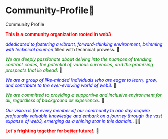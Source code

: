 # Community-Profile🌈
Community Profile

**<font color='red'>This is a community organization rooted in web3</font>** 

*<font color='blue'>ddedicated to fostering a vibrant, forward-thinking environment, brimming with technical acumen</font>* filled with technical prowess. 🌈

*<font color='green'> We are deeply passionate about delving into the nuances of trending contract codes, the potential of various currencies, and the promising prospects that lie ahead</font>*. 🍿

*<font color='blue'>We are a group of like-minded individuals who are eager to learn, grow, and contribute to the ever-evolving world of web3.</font>* 🍿

*<font color='green'> We are committed to providing a supportive and inclusive environment for all, regardless of background or experience.</font>*. 🧙

*<font color='blue'>Our vision is for every member of our community to one day acquire profoundly valuable knowledge and embark on a journey through the vast expanse of web3, emerging as a shining star in this domain.</font>*. 👩‍💻

**<font color='red'>Let's frighting together for better future!</font>**. 🌈
<!--

**Here are some ideas to get you started:**

🙋‍♀️ A short introduction - what is your organization all about?
🌈 Contribution guidelines - how can the community get involved?
👩‍💻 Useful resources - where can the community find your docs? Is there anything else the community should know?
🍿 Fun facts - what does your team eat for breakfast?
🧙 Remember, you can do mighty things with the power of [Markdown](https://docs.github.com/github/writing-on-github/getting-started-with-writing-and-formatting-on-github/basic-writing-and-formatting-syntax)
-->
